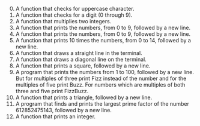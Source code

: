 0. A function that checks for uppercase character.
1. A function that checks for a digit (0 through 9).
2. A function that multiplies two integers.
3. A function that prints the numbers, from 0 to 9, followed by a new line.
4. A function that prints the numbers, from 0 to 9, followed by a new line.
5. A function that prints 10 times the numbers, from 0 to 14, followed by a new line.
6. A  function that draws a straight line in the terminal.
7. A function that draws a diagonal line on the terminal.
8. A function that prints a square, followed by a new line.
9. A  program that prints the numbers from 1 to 100, followed by a new line. But for multiples of three print Fizz instead of the number and for the multiples of five print Buzz. For numbers which are multiples of both three and five print FizzBuzz.
10. A function that prints a triangle, followed by a new line.
11. A  program that finds and prints the largest prime factor of the number 612852475143, followed by a new line.
12. A  function that prints an integer.

